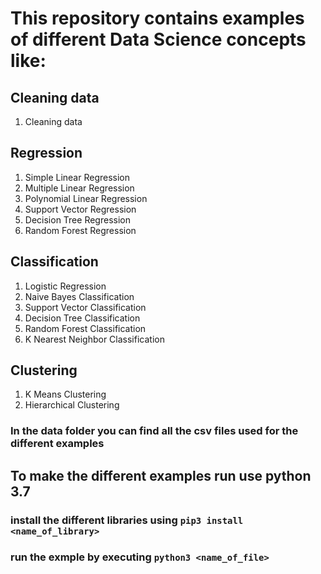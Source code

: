 # This repository contains examples of different Data Science concepts like:

## Cleaning data
1. Cleaning data

## Regression
1. Simple Linear Regression
2. Multiple Linear Regression
3. Polynomial Linear Regression
4. Support Vector Regression
5. Decision Tree Regression
6. Random Forest Regression

## Classification
1. Logistic Regression
2. Naive Bayes Classification
3. Support Vector Classification
4. Decision Tree Classification
5. Random Forest Classification
6. K Nearest Neighbor Classification

## Clustering
1. K Means Clustering
2. Hierarchical Clustering

### In the data folder you can find all the csv files used for the different examples

## To make the different examples run use python 3.7
### install the different libraries using `pip3 install <name_of_library>`
### run the exmple by executing `python3 <name_of_file>`
